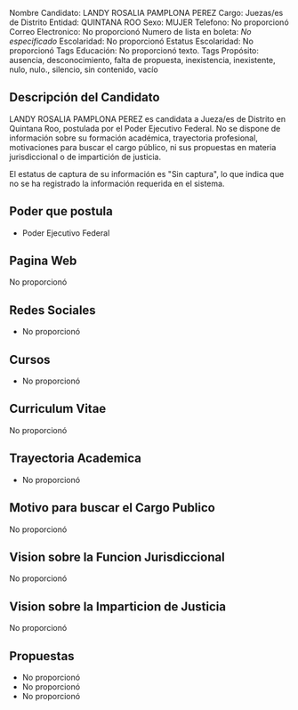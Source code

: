 Nombre Candidato: LANDY ROSALIA PAMPLONA PEREZ
Cargo: Juezas/es de Distrito
Entidad: QUINTANA ROO
Sexo: MUJER
Telefono: No proporcionó
Correo Electronico: No proporcionó
Numero de lista en boleta: *No especificado*
Escolaridad: No proporcionó
Estatus Escolaridad: No proporcionó
Tags Educación: No proporcionó texto.
Tags Propósito: ausencia, desconocimiento, falta de propuesta, inexistencia, inexistente, nulo, nulo., silencio, sin contenido, vacío


## Descripción del Candidato 

LANDY ROSALIA PAMPLONA PEREZ es candidata a Jueza/es de Distrito en Quintana Roo, postulada por el Poder Ejecutivo Federal. No se dispone de información sobre su formación académica, trayectoria profesional, motivaciones para buscar el cargo público, ni sus propuestas en materia jurisdiccional o de impartición de justicia.

El estatus de captura de su información es "Sin captura", lo que indica que no se ha registrado la información requerida en el sistema.


## Poder que postula

- Poder Ejecutivo Federal


## Pagina Web

No proporcionó


## Redes Sociales

- No proporcionó


## Cursos

- No proporcionó


## Curriculum Vitae

No proporcionó


## Trayectoria Academica

- No proporcionó


## Motivo para buscar el Cargo Publico

No proporcionó


## Vision sobre la Funcion Jurisdiccional

No proporcionó


## Vision sobre la Imparticion de Justicia

No proporcionó


## Propuestas

- No proporcionó
- No proporcionó
- No proporcionó

